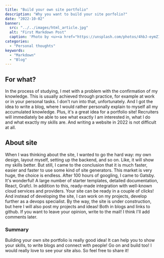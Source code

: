 ```yaml
---
title: "Build your own site portfolio"
description: "Why you want to build your site porfolio?"
date: "2022-10-02"
banner:
  src: "../../images/html_article.jpg"
  alt: "First Markdown Post"
  caption: 'Photo by <u><a href="https://unsplash.com/photos/4hbJ-eymZ1o">Florian Olivo</a></u>'
categories:
  - "Personal thoughts"
keywords:
  - "Markdown"
  - "Blog"
---
```


<!-- ## Code block test

```css
.AClass .Subtitle {
  margin: -0.5rem 0 0 0;
  font-weight: 700;
  font-size: 1.25rem;
  line-height: 1.5rem;
}

.AnotherClass p {
  font-size: 1.125rem;
  margin-bottom: 2rem;
}

.AThirdClass {
  display: flex;
  justify-content: flex-start;
  align-items: center;
}

@media (max-width: 768px) {
  .AClass {
    flex-direction: column;
  }
  .AnotherClass {
    display: block;
  }
}
``` -->
<!-- 
Inline code: `print()` -->
## For what?
In the process of studying, I met with a problem with the confirmation of my knowledge. This is usually achieved through practice, for example at work or in your personal tasks. I don't run into that, unfortunately. And I got the idea to write a blog, where I would rather personally explain to myself all my accumulated knowledge. Plus, it's a great idea for a portfolio site! Recruiters will immediately be able to see what exactly I am interested in, what I do and what exactly my skills are. And writing a website in 2022 is not difficult at all.

## About site

When I was thinking about the site, I wanted to go the hard way: my own design, layout myself, setting up the backend, and so on. Like, it will show my skills better. But still, I came to the conclusion that it is much faster, easier and faster to use some kind of site generators. This market is very huge, the choice is endless. After 100 hours of googling, I came to Gatsby. It's wonderful! A large number of starter templates, detailed documentation, React, Grafcl. In addition to this, ready-made integration with well-known cloud services and providers. Your site can be ready in a couple of clicks! And instead of developing the site, I can work on my projects, develop further as a devops specialist. By the way, the site is under construction, but here I will also post my projects and ideas! Both in blogs and links to github. If you want to leave your opinion, write to the mail! I think I'll add comments later.

### Summary

Building your own site portfolio is really good idea! It can help you to show your skills, to write blogs and connect with people! Go on and build too! I would really love to see your site also. So feel free to share it!  
